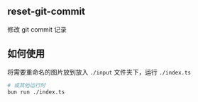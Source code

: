## reset-git-commit

修改 git commit 记录

## 如何使用

将需要重命名的图片放到放入 `./input` 文件夹下，运行 `./index.ts`

```bash
# 或其他运行时
bun run ./index.ts
```
